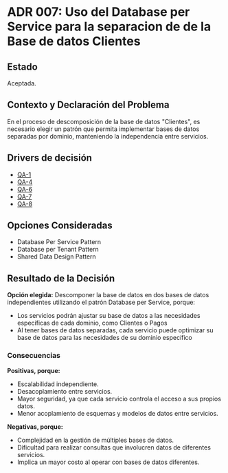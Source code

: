 # ADR 007: Uso del Database per Service para la separacion de de la Base de datos Clientes

## Estado
Aceptada.

## Contexto y Declaración del Problema  
En el proceso de descomposición de la base de datos "Clientes", es necesario elegir un patrón que permita implementar bases de datos separadas por dominio, manteniendo la independencia entre servicios.  

## Drivers de decisión  
* [QA-1](https://github.com/JuanX-M/TPE-Grupo9/blob/development/docs/requirements/quality-attribute-rqmts.md#q-1)
* [QA-4](https://github.com/JuanX-M/TPE-Grupo9/blob/development/docs/requirements/quality-attribute-rqmts.md#q-4)
* [QA-6](https://github.com/JuanX-M/TPE-Grupo9/blob/development/docs/requirements/quality-attribute-rqmts.md#q-6)
* [QA-7](https://github.com/JuanX-M/TPE-Grupo9/blob/development/docs/requirements/quality-attribute-rqmts.md#q-7)
* [QA-8](https://github.com/JuanX-M/TPE-Grupo9/blob/development/docs/requirements/quality-attribute-rqmts.md#q-8)

## Opciones Consideradas  
* Database Per Service Pattern
* Database per Tenant Pattern 
* Shared Data Design Pattern

## Resultado de la Decisión 
**Opción elegida:** Descomponer la base de datos en dos bases de datos independientes utilizando el patrón Database per Service, porque:
* Los servicios podrán ajustar su base de datos a las necesidades específicas de cada dominio, como Clientes o Pagos
* Al tener bases de datos separadas, cada servicio puede optimizar su base de datos para las necesidades de su dominio específico

### Consecuencias  
**Positivas, porque:**  
* Escalabilidad independiente.
* Desacoplamiento entre servicios.
* Mayor seguridad, ya que cada servicio controla el acceso a sus propios datos.
* Menor acoplamiento de esquemas y modelos de datos entre servicios.

**Negativas, porque:**  
* Complejidad en la gestión de múltiples bases de datos.
* Dificultad para realizar consultas que involucren datos de diferentes servicios.
* Implica un mayor costo al operar con bases de datos diferentes.
